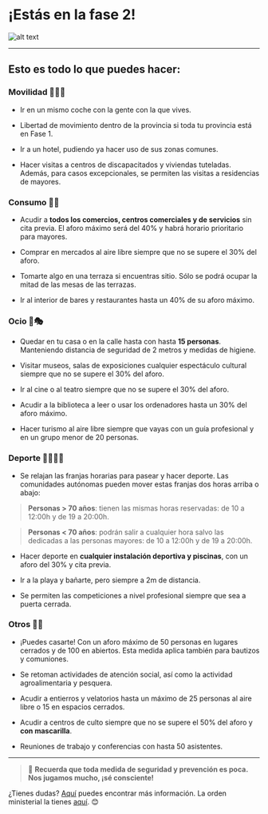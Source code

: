 # __¡Estás en la fase 2!__

![alt text](https://media.giphy.com/media/amrNGnZUeWhZC/giphy.gif "Ash")

---


## Esto es todo lo que puedes hacer:


### Movilidad 🚗🚶‍♀️

- Ir en un mismo coche con la gente con la que vives.

- Libertad de movimiento dentro de la provincia si toda tu provincia está en Fase 1.

- Ir a un hotel, pudiendo ya hacer uso de sus zonas comunes.

- Hacer visitas a centros de discapacitados y viviendas tuteladas. Además, para casos excepcionales, se permiten las visitas a residencias de mayores. 

### Consumo 🛒🍒

- Acudir a **todos los comercios, centros comerciales y de servicios** sin cita previa. El aforo máximo será del 40% y habrá horario prioritario para mayores.
  
- Comprar en mercados al aire libre siempre que no se supere el 30% del aforo.
  
- Tomarte algo en una terraza si encuentras sitio. Sólo se podrá ocupar la mitad de las mesas de las terrazas.

- Ir al interior de bares y restaurantes hasta un 40% de su aforo máximo. 

### Ocio 🍺🎭

- Quedar en tu casa o en la calle hasta con hasta **15 personas**. Manteniendo distancia de seguridad de 2 metros y medidas de higiene.

- Visitar museos, salas de exposiciones cualquier espectáculo cultural siempre que no se supere el 30% del aforo.

- Ir al cine o al teatro siempre que no se supere el 30% del aforo.

- Acudir a la biblioteca a leer o usar los ordenadores hasta un 30% del aforo máximo.

- Hacer turismo al aire libre siempre que vayas con un guía profesional y en un grupo menor de 20 personas.


### Deporte 🚴‍♀️🏃‍♀️

- Se relajan las franjas horarias para pasear y hacer deporte. Las comunidades autónomas pueden mover estas franjas dos horas arriba o abajo:

> __Personas > 70 años__: tienen las mismas horas reservadas: de 10 a 12:00h y de 19 a 20:00h.
  
> __Personas < 70 años__: podrán salir a cualquier hora salvo las dedicadas a las personas mayores: de 10 a 12:00h y de 19 a 20:00h.

- Hacer deporte en **cualquier instalación deportiva y piscinas**, con un aforo del 30% y cita previa.

- Ir a la playa y bañarte, pero siempre a 2m de distancia.

- Se permiten las competiciones a nivel profesional siempre que sea a puerta cerrada.


### Otros 🤖🚀

- ¡Puedes casarte! Con un aforo máximo de 50 personas en lugares cerrados y de 100 en abiertos. Esta medida aplica también para bautizos y comuniones.

- Se retoman actividades de atención social, así como la actividad agroalimentaria y pesquera.

- Acudir a entierros y velatorios hasta un máximo de 25 personas al aire libre o 15 en espacios cerrados.

- Acudir a centros de culto siempre que no se supere el 50% del aforo y **con mascarilla**.
  
- Reuniones de trabajo y conferencias con hasta 50 asistentes.

---

> 🚧 **Recuerda que toda medida de seguridad y prevención es poca. Nos jugamos mucho, ¡sé consciente!**

¿Tienes dudas? [Aquí](https://civio.es/el-boe-nuestro-de-cada-dia/2020/05/16/la-fase-2-para-formentera-el-hierro-la-gomera-y-la-graciosa/) puedes encontrar más información. La orden ministerial la tienes [aquí](https://boe.es/boe/dias/2020/05/16/pdfs/BOE-A-2020-5088.pdf#BOEn). 😊